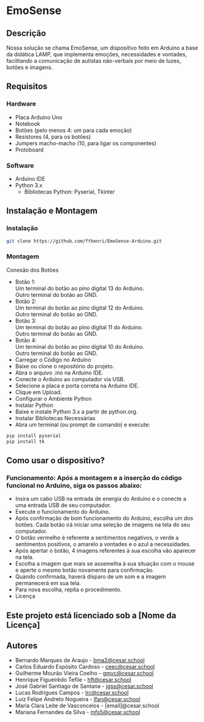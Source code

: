 # EmoSense

## Descrição
Nossa solução se chama EmoSense, um dispositivo feito em Arduino a base da didática LAMP, que implementa emoções, necessidades e vontades, facilitando a comunicação de autistas não-verbais por meio de luzes, botões e imagens.

## Requisitos

### Hardware
- Placa Arduino Uno
- Notebook
- Botões (pelo menos 4: um para cada emoção)
- Resistores (4, para os botões)
- Jumpers macho-macho (10, para ligar os componentes)
- Protoboard

### Software
- Arduino IDE
- Python 3.x
  - Bibliotecas Python: Pyserial, Tkinter

## Instalação e Montagem

### Instalação
```sh
git clone https://github.com/fthenri/EmoSense-Arduino.git
```
### Montagem
Conexão dos Botões  
- Botão 1:  
Um terminal do botão ao pino digital 13 do Arduino.  
Outro terminal do botão ao GND.  
- Botão 2:  
Um terminal do botão ao pino digital 12 do Arduino.  
Outro terminal do botão ao GND.  
- Botão 3:  
Um terminal do botão ao pino digital 11 do Arduino.  
Outro terminal do botão ao GND.  
- Botão 4:  
Um terminal do botão ao pino digital 10 do Arduino.  
Outro terminal do botão ao GND.  
- Carregar o Código no Arduino  
- Baixe ou clone o repositório do projeto.  
- Abra o arquivo .ino na Arduino IDE.  
- Conecte o Arduino ao computador via USB.  
- Selecione a placa e porta correta na Arduino IDE.  
- Clique em Upload.  
- Configurar o Ambiente Python  
- Instalar Python  
- Baixe e instale Python 3.x a partir de python.org.  
- Instalar Bibliotecas Necessárias  
- Abra um terminal (ou prompt de comando) e execute:  

```sh
pip install pyserial
pip install tk
```

## Como usar o dispositivo?

### Funcionamento: Após a montagem e a inserção do código funcional no Arduino, siga os passos abaixo:

- Insira um cabo USB na entrada de energia do Arduino e o conecte a uma entrada USB de seu computador.
- Execute o funcionamento do Arduino.
- Após confirmação de bom funcionamento do Arduino, escolha um dos botões. Cada botão irá iniciar uma seleção de imagens na tela do seu computador.
- O botão vermelho é referente a sentimentos negativos, o verde a sentimentos positivos, o amarelo a vontades e o azul a necessidades.
- Após apertar o botão, 4 imagens referentes à sua escolha vão aparecer na tela.
- Escolha a imagem que mais se assemelha à sua situação com o mouse e aperte o mesmo botão novamente para confirmação.
- Quando confirmada, haverá disparo de um som e a imagem permanecerá em sua tela.
- Para nova escolha, repita o procedimento.
- Licença

## Este projeto está licenciado sob a [Nome da Licença]

## Autores
- Bernardo Marques de Araujo - bma2@cesar.school
- Carlos Eduardo Espósito Cardoso - ceec@cesar.school
- Guilherme Mourão Vieira Coelho - gmvc@cesar.school
- Henrique Figueirêdo Tefile - hft@cesar.school
- José Gabriel Santiago de Santana - jgss@cesar.school
- Lucas Rodrigues Campos - lrc@cesar.school
- Luiz Felipe Andreto Nogueira - lfan@cesar.school
- Maria Clara Leite de Vasconcelos - [email]@cesar.school
- Mariana Fernandes da Silva - mfs5@cesar.school
